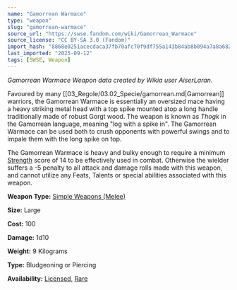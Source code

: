 ```yaml
---
name: "Gamorrean Warmace"
type: "weapon"
slug: "gamorrean-warmace"
source_url: "https://swse.fandom.com/wiki/Gamorrean_Warmace"
source_license: "CC BY-SA 3.0 (Fandom)"
import_hash: "8868e0251acecdaca37fb70afc70f9df755a143b84ab8b094a7a8a68209f41a4"
last_imported: "2025-09-12"
tags: [SWSE, Weapon]
---
```

*Gamorrean Warmace Weapon data created by Wikia user AiserLaran.*

Favoured by many [[03_Regole/03.02_Specie/gamorrean.md|Gamorrean]] warriors, the Gamorrean Warmace is essentially an oversized mace having a heavy striking metal head with a top spike mounted atop a long handle traditionally made of robust Gorgt wood. The weapon is known as *Thogk* in the Gamorrean language, meaning "log with a spike in". The Gamorrean Warmace can be used both to crush opponents with powerful swings and to impale them with the long spike on top.

The Gamorrean Warmace is heavy and bulky enough to require a minimum [Strength](https://swse.fandom.com/wiki/Strength) score of 14 to be effectively used in combat. Otherwise the wielder suffers a -5 penalty to all attack and damage rolls made with this weapon, and cannot utilize any Feats, Talents or special abilities associated with this weapon.

**Weapon Type:** [Simple Weapons (Melee)](https://swse.fandom.com/wiki/Simple_Weapons_(Melee))

**Size:** Large

**Cost:** 100

**Damage:** 1d10

**Weight:** 9 Kilograms

**Type:** Bludgeoning or Piercing

**Availability:** [Licensed](https://swse.fandom.com/wiki/Licensed), [Rare](https://swse.fandom.com/wiki/Rare)
